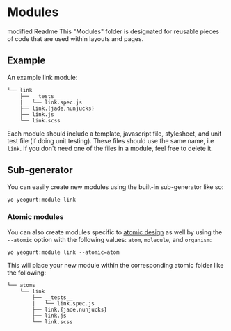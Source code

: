 # Modules
modified Readme
This "Modules" folder is designated for reusable pieces of code that are used within layouts and pages.

## Example

An example link module:

```
└── link
    ├── __tests__
    |   └── link.spec.js
    ├── link.{jade,nunjucks}
    ├── link.js
    └── link.scss
```

Each module should include a template, javascript file, stylesheet, and unit test file (if doing unit testing).
These files should use the same name, i.e `link`. If you don't need one of the files in a module, feel free to delete it.

## Sub-generator

You can easily create new modules using the built-in sub-generator like so:

```
yo yeogurt:module link
```

### Atomic modules

You can also create modules specific to [atomic design](http://patternlab.io/about.html) as well
by using the `--atomic` option with the following values: `atom`, `molecule`, and `organism`:

```
yo yeogurt:module link --atomic=atom
```

This will place your new module within the corresponding atomic folder like the following:

```
└── atoms
    └── link
        ├── __tests__
        |   └── link.spec.js
        ├── link.{jade,nunjucks}
        ├── link.js
        └── link.scss
```
